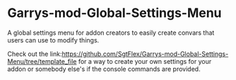 # Garrys-mod-Global-Settings-Menu
 A global settings menu for addon creators to easily create convars that users can use to modify things.

Check out the link:https://github.com/SgtFlex/Garrys-mod-Global-Settings-Menu/tree/template_file
for a way to create your own settings for your addon or somebody else's if the console commands are provided.
